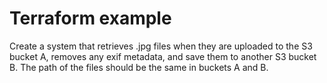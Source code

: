 # Terraform example

Create a system that retrieves .jpg files when they are uploaded to the S3 bucket A, removes any exif metadata, 
and save them to another S3 bucket B. The path of the files should be the same in buckets A and B. 